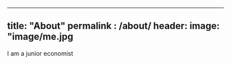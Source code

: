 
-----
title: "About"
permalink : /about/
header:
    image: "image/me.jpg
--------

I am a junior economist

